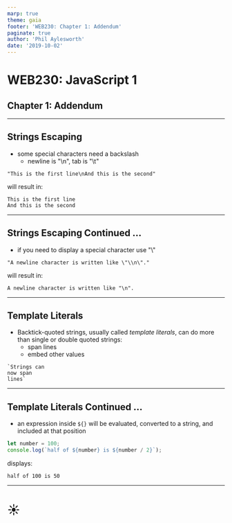 ```yaml
---
marp: true
theme: gaia
footer: 'WEB230: Chapter 1: Addendum'
paginate: true
author: 'Phil Aylesworth'
date: '2019-10-02'
---
```


<!--
_class: invert lead
_paginate: false
_footer: ""
-->

# WEB230: JavaScript 1

## Chapter 1: Addendum

---

## Strings Escaping

- some special characters need a backslash
  - newline is "\\n", tab is "\\t"

```text
"This is the first line\nAnd this is the second"
```

will result in:

```text
This is the first line
And this is the second
```

---

## Strings Escaping Continued …

- if you need to display a special character use "\\"

```text
"A newline character is written like \"\\n\"."
```

will result in:

```text
A newline character is written like "\n".
```

---

## Template Literals

- Backtick-quoted strings, usually called _template literals_, can do more than single or double quoted strings:
  - span lines
  - embed other values

```text
`Strings can
now span
lines`
```

---

## Template Literals Continued …

- an expression inside `${}` will be evaluated, converted to a string, and included at that position

```javascript
let number = 100;
console.log(`half of ${number} is ${number / 2}`);
```

displays:

```text
half of 100 is 50
```

---

<!--
_class: lead
_footer: ""
_paginate: false
-->

# ☀
